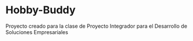 # Hobby-Buddy
Proyecto creado para la clase de Proyecto Integrador para el Desarrollo de Soluciones Empresariales
